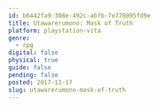 ```yaml
---
id: b6442fa9-308e-492c-abfb-7e778095fd9e
title: Utawarerumono: Mask of Truth
platform: playstation-vita
genre:
  - rpg
digital: false
physical: true
guide: false
pending: false
posted: 2017-11-17
slug: utawarerumono-mask-of-truth
---
```


